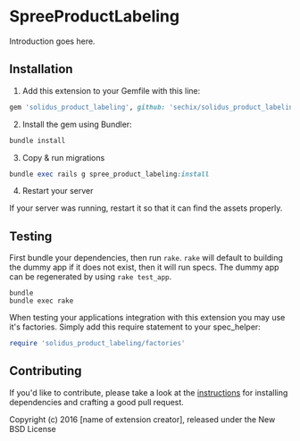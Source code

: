 SpreeProductLabeling
====================

Introduction goes here.

## Installation

1. Add this extension to your Gemfile with this line:
  ```ruby
  gem 'solidus_product_labeling', github: 'sechix/solidus_product_labeling', branch: 'master'
  ```


2. Install the gem using Bundler:
  ```ruby
  bundle install
  ```

3. Copy & run migrations
  ```ruby
  bundle exec rails g spree_product_labeling:install
  ```

4. Restart your server

  If your server was running, restart it so that it can find the assets properly.

## Testing

First bundle your dependencies, then run `rake`. `rake` will default to building the dummy app if it does not exist, then it will run specs. The dummy app can be regenerated by using `rake test_app`.

```shell
bundle
bundle exec rake
```

When testing your applications integration with this extension you may use it's factories.
Simply add this require statement to your spec_helper:

```ruby
require 'solidus_product_labeling/factories'
```


## Contributing

If you'd like to contribute, please take a look at the
[instructions](CONTRIBUTING.md) for installing dependencies and crafting a good
pull request.

Copyright (c) 2016 [name of extension creator], released under the New BSD License
